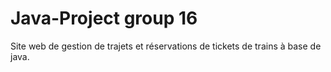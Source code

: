 # Java-Project group 16

Site web de gestion de trajets et réservations de tickets de trains à base de java.


